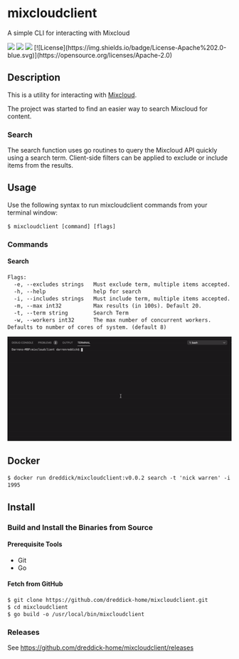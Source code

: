 # mixcloudclient

A simple CLI for interacting with Mixcloud

<p align="left">
<img src="https://img.shields.io/github/go-mod/go-version/dreddick-home/mixcloudclient">
<img src="https://img.shields.io/github/v/release/dreddick-home/mixcloudclient">
<img src="https://github.com/dreddick-home/mixcloudclient/workflows/CICD/badge.svg">
[![License](https://img.shields.io/badge/License-Apache%202.0-blue.svg)](https://opensource.org/licenses/Apache-2.0)
</p>


## Description

This is a utility for interacting with [Mixcloud](https://www.mixcloud.com).

The project was started to find an easier way to search Mixcloud for content.

### Search

The search function uses go routines to query the Mixcloud API quickly using a search term. Client-side filters can be applied to exclude or include items from the results.

## Usage

Use the following syntax to run mixcloudclient commands from your terminal window:

```console
$ mixcloudclient [command] [flags]
```

### Commands

#### Search

```
Flags:
  -e, --excludes strings   Must exclude term, multiple items accepted.
  -h, --help               help for search
  -i, --includes strings   Must include term, multiple items accepted.
  -m, --max int32          Max results (in 100s). Default 20.
  -t, --term string        Search Term
  -w, --workers int32      The max number of concurrent workers. Defaults to number of cores of system. (default 8)
```


![Nick Warren Search](https://raw.githubusercontent.com/dreddick-home/mixcloudclient/master/img/mixcloudclient_usage1.gif)

## Docker

```console
$ docker run dreddick/mixcloudclient:v0.0.2 search -t 'nick warren' -i 1995
```


## Install

### Build and Install the Binaries from Source

#### Prerequisite Tools

* Git
* Go 


#### Fetch from GitHub

```console
$ git clone https://github.com/dreddick-home/mixcloudclient.git
$ cd mixcloudclient
$ go build -o /usr/local/bin/mixcloudclient
```


### Releases

See https://github.com/dreddick-home/mixcloudclient/releases
